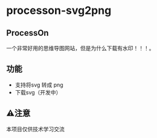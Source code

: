 # processon-svg2png
## ProcessOn
一个非常好用的思维导图网站，但是为什么下载有水印！！！。

## 功能
- 支持将svg 转成 png
- 下载svg（开发中）


## ⚠️注意
本项目仅供技术学习交流
